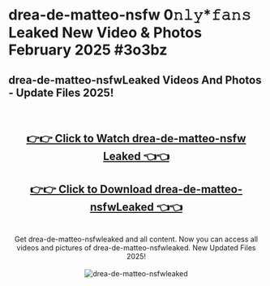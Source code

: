 # drea-de-matteo-nsfw 0𝚗𝚕𝚢*𝚏𝚊𝚗𝚜 Leaked New Video & Photos February 2025 #3o3bz

<h2>drea-de-matteo-nsfwLeaked Videos And Photos - Update Files 2025!</h2>
<br>
<div align="center">
<h2><a href="https://mediaupload.pro?title=drea-de-matteo-nsfw&ref=11F" rel="nofollow">👉👉 Click to Watch drea-de-matteo-nsfw Leaked 👈👈</a></h2>
<h2><a href="https://mediaupload.pro?title=drea-de-matteo-nsfw&ref=11F" rel="nofollow">👉👉 Click to Download drea-de-matteo-nsfwLeaked 👈👈</a></h2>
<br>
Get drea-de-matteo-nsfwleaked and all content. Now you can access all videos and pictures of drea-de-matteo-nsfwleaked. New Updated Files 2025!
<br>
<br>
<a href="https://mediaupload.pro?title=drea-de-matteo-nsfw&ref=11F" rel="nofollow" data-target="animated-image.originalLink"><img src="https://i.ibb.co/Gkj2r4b/banner.png" alt="drea-de-matteo-nsfwleaked" style="max-width: 100%; display: inline-block;" data-target="animated-image.originalImage"></a>
</div>
<br>

